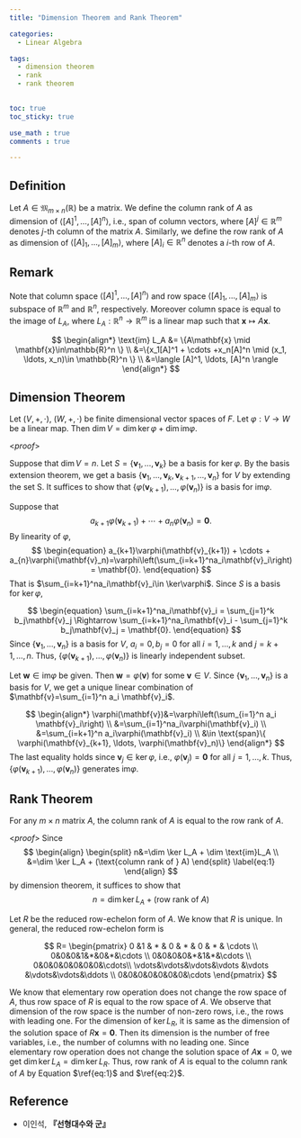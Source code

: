 ```yaml
---
title: "Dimension Theorem and Rank Theorem"

categories:
  - Linear Algebra

tags:
  - dimension theorem
  - rank
  - rank theorem
 

toc: true
toc_sticky: true

use_math : true
comments : true

---
```



## Definition 
Let $A\in \mathfrak{M}_{m\times n}(\mathbb{R})$ be a matrix. We define the column rank of $A$ as dimension of $\langle [A]^1, \ldots, [A]^n \rangle$, i.e., span of column vectors, where $[A]^j\in \mathbb{R}^m$ denotes $j$-th column of the matrix $A$. Similarly, we define the row rank of $A$ as dimension of $\langle [A]_1, \ldots, [A]_m\rangle$, where $[A]_i\in\mathbb{R}^n$ denotes a $i$-th row of $A$.

## Remark
Note that column space $\langle [A]^1, \ldots, [A]^n\rangle$ and row space $\langle [A]_1, \ldots , [A]_m\rangle$ is subspace of $\mathbb{R}^m$ and $\mathbb{R}^n$, respectively. Moreover column space is equal to the image of $L_A$, where $L_A: \mathbb{R}^n \rightarrow \mathbb{R}^m$ is a linear map such that $\mathbf{x}\mapsto A\mathbf{x}$.

$$
\begin{align*}
\text{im} L_A &= \{A\mathbf{x} \mid \mathbf{x}\in\mathbb{R}^n \} \\
&=\{x_1[A]^1 + \cdots +x_n[A]^n \mid (x_1, \ldots, x_n)\in \mathbb{R}^n \} \\
&=\langle [A]^1, \ldots, [A]^n \rangle
\end{align*}
$$

## Dimension Theorem
Let $(V,+,\cdot)$, $(W,+,\cdot)$ be  finite dimensional  vector spaces of $F$. Let $\varphi: V\rightarrow W$ be a linear map. Then $\dim V= \dim \ker \varphi + \dim \text{im}\varphi$.

<*proof*>

Suppose that $\dim V = n$. Let $S=\{\mathbf{v}_1, \ldots, \mathbf{v}_k \}$ be a basis for $\ker\varphi$. By the basis extension theorem, we get a basis $\{ \mathbf{v}_1, \ldots, \mathbf{v}_k, \mathbf{v}_{k+1}, \ldots, \mathbf{v}_n\}$  for $V$ by extending the set S. It suffices to show that $\{ \varphi(\mathbf{v}_{k+1}), \ldots, \varphi(\mathbf{v}_n)\}$ is a basis for im$\varphi$.

Suppose that 
$$
\begin{equation}
a_{k+1}\varphi(\mathbf{v}_{k+1}) + \cdots + a_{n}\varphi(\mathbf{v}_n) =\mathbf{0}.
\end{equation}
$$
By linearity of $\varphi$, 
$$
\begin{equation}
a_{k+1}\varphi(\mathbf{v}_{k+1}) + \cdots + a_{n}\varphi(\mathbf{v}_n)=\varphi\left(\sum_{i=k+1}^na_i\mathbf{v}_i\right) = \mathbf{0}.
\end{equation}
$$
That is $\sum_{i=k+1}^na_i\mathbf{v}_i\in \ker\varphi$. Since $S$ is a basis for $\ker\varphi$,

$$
\begin{equation}
\sum_{i=k+1}^na_i\mathbf{v}_i = \sum_{j=1}^k b_j\mathbf{v}_j \Rightarrow \sum_{i=k+1}^na_i\mathbf{v}_i - \sum_{j=1}^k b_j\mathbf{v}_j = \mathbf{0}.
\end{equation}
$$
Since $\{\mathbf{v}_1, \ldots, \mathbf{v}_n\}$ is a basis for $V$, $a_i=0, b_j=0$ for all  $i=1,\ldots, k$ and $j=k+1, \ldots, n$. Thus, $\{ \varphi(\mathbf{v}_{k+1}), \ldots, \varphi(\mathbf{v}_n)\}$ is linearly independent subset.

Let $\mathbf{w}\in \text{im}\varphi$ be given. Then $\mathbf{w} = \varphi(\mathbf{v})$ for some $\mathbf{v}\in V$. Since $\{\mathbf{v}_1, \ldots, \mathbf{v}_n\}$ is a basis for $V$, we get a unique linear combination of $\mathbf{v}=\sum_{i=1}^n a_i \mathbf{v}_i$.

$$
\begin{align*}
\varphi(\mathbf{v})&=\varphi\left(\sum_{i=1}^n a_i \mathbf{v}_i\right) \\
&=\sum_{i=1}^na_i\varphi(\mathbf{v}_i) \\
&=\sum_{i=k+1}^n a_i\varphi(\mathbf{v}_i) \\
&\in \text{span}\{ \varphi(\mathbf{v}_{k+1}, \ldots, \varphi(\mathbf{v}_n)\}
\end{align*}
$$
The last equality holds since $\mathbf{v}_j \in \ker\varphi$, i.e., $\varphi(\mathbf{v}_j)=\mathbf{0}$ for all $j=1,\ldots,k$.  Thus, $\{\varphi(\mathbf{v}_{k+1}), \ldots, \varphi(\mathbf{v}_n)\}$ generates im$\varphi$.

$$\tag*{$\square$}$$
## Rank Theorem
For any $m\times n$ matrix $A$, the column rank of $A$ is equal to the row rank of $A$. 

<*proof*>
Since 
$$
\begin{align}
\begin{split}
n&=\dim \ker L_A + \dim \text{im}L_A \\
&=\dim \ker L_A + (\text{column rank of } A)
\end{split}
\label{eq:1}
\end{align}
$$
by dimension theorem,  it suffices to show that 
$$
\begin{equation}
n= \dim \ker L_A + (\text{row rank of } A)
\label{eq:2}
\end{equation}
$$

Let $R$ be the reduced row-echelon form of $A$. We know that $R$ is unique.  In general, the reduced row-echelon form is

$$
R= 
\begin{pmatrix}
0 &1 & * & 0  & * & 0 & * & \cdots  \\
0&0&0&1&*&0&*&\cdots \\
0&0&0&0&*&1&*&\cdots \\
0&0&0&0&0&0&0&\cdots\\
\vdots&\vdots&\vdots&\vdots &\vdots &\vdots&\vdots&\ddots \\
0&0&0&0&0&0&0&\cdots
\end{pmatrix}
$$

We know that elementary row operation does not change the row space of $A$, thus row space of $R$ is equal to the row space of $A$. We observe that dimension of the row space is the number of non-zero rows, i.e., the rows with leading one.
For the dimension of $\ker L_R$, it is same as the dimension of the solution space of $R\mathbf{x}=\mathbf{0}$. Then its dimension is the number of free variables, i.e., the number of columns with no leading one. Since elementary row operation does not change the solution space of $A\mathbf{x}=0$,  we get $\dim \ker L_A = \dim \ker L_R$. Thus, row rank of $A$ is equal to the column rank of $A$ by Equation $\ref{eq:1}$ and $\ref{eq:2}$.

$$\tag*{$\square$}$$

## Reference
- 이인석, **『**선형대수와 군**』**
